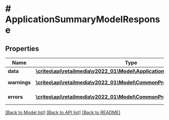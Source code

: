 # # ApplicationSummaryModelResponse

## Properties

Name | Type | Description | Notes
------------ | ------------- | ------------- | -------------
**data** | [**\criteo\api\retailmedia\v2022_01\Model\ApplicationSummaryModelResource**](ApplicationSummaryModelResource.md) |  | [optional]
**warnings** | [**\criteo\api\retailmedia\v2022_01\Model\CommonProblem[]**](CommonProblem.md) |  | [optional] [readonly]
**errors** | [**\criteo\api\retailmedia\v2022_01\Model\CommonProblem[]**](CommonProblem.md) |  | [optional] [readonly]

[[Back to Model list]](../../README.md#models) [[Back to API list]](../../README.md#endpoints) [[Back to README]](../../README.md)
